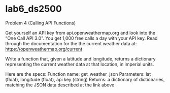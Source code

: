 # lab6_ds2500
Problem 4 (Calling API Functions)

Get yourself an API key from api.openweathermap.org and look into the “One Call API 3.0”. You get 1,000 free calls a day with your API key. Read through the documentation for the the current weather data at: https://openweathermap.org/current

Write a function that, given a latitude and longitude, returns a dictionary representing the current weather data at that location, in imperial units. 

Here are the specs:
Function name: get_weather_json
Parameters: lat (float), longitude (float), api key (string)
Returns: a dictionary of dictionaries, matching the JSON data described at the link above

